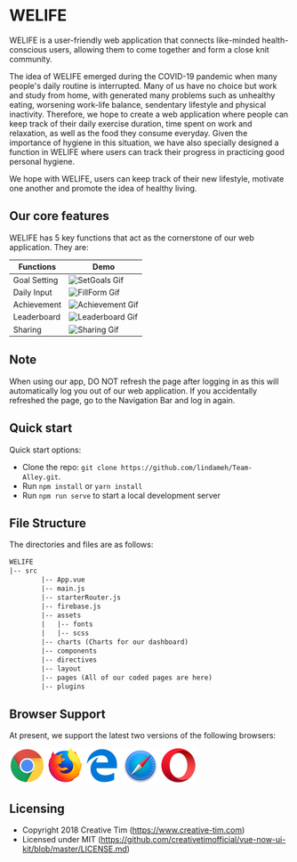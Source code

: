 # WELIFE

WELIFE is a user-friendly web application that connects like-minded health-conscious users, allowing them to come together and form a close knit community. 

The idea of WELIFE emerged during the COVID-19 pandemic when many people's daily routine is interrupted. Many of us have no choice but work and study from home, with generated many problems such as unhealthy eating, worsening work-life balance, sendentary lifestyle and physical inactivity. Therefore, we hope to create a web application where people can keep track of their daily exercise duration, time spent on work and relaxation, as well as the food they consume everyday. Given the importance of hygiene in this situation, we have also specially designed a function in WELIFE where users can track their progress in practicing good personal hygiene. 

We hope with WELIFE, users can keep track of their new lifestyle, motivate one another and promote the idea of healthy living. 

## Our core features

WELIFE has 5 key functions that act as the cornerstone of our web application. They are:


| Functions | Demo |
| --- | --- |
| Goal Setting | ![SetGoals Gif](public/img/SetGoals.gif) |
| Daily Input | ![FillForm Gif](public/img/FillForm.gif) |
| Achievement | ![Achievement Gif](public/img/achievement.gif) |
| Leaderboard | ![Leaderboard Gif](public/img/leaderboard.gif) |
| Sharing | ![Sharing Gif](public/img/sharing.gif) |

## Note

When using our app, DO NOT refresh the page after logging in as this will automatically log you out of our web application. If you accidentally refreshed the page, go to the Navigation Bar and log in again.

## Quick start

Quick start options:

- Clone the repo: `git clone https://github.com/lindameh/Team-Alley.git`.
- Run `npm install` or `yarn install`
- Run `npm run serve` to start a local development server

## File Structure

The directories and files are as follows:

```
WELIFE
|-- src
        |-- App.vue
        |-- main.js
        |-- starterRouter.js
        |-- firebase.js
        |-- assets
        |   |-- fonts
        |   |-- scss
        |-- charts (Charts for our dashboard)
        |-- components
        |-- directives
        |-- layout
        |-- pages (All of our coded pages are here)
        |-- plugins
```

## Browser Support

At present, we support the latest two versions of the following browsers:

<img src="src/assets/github/chrome.png" width="64" height="64"> <img src="src/assets/github/firefox.png" width="64" height="64"> <img src="src/assets/github/edge.png" width="64" height="64"> <img src="src/assets/github/safari.png" width="64" height="64"> <img src="src/assets/github/opera.png" width="64" height="64">

## Licensing

- Copyright 2018 Creative Tim (https://www.creative-tim.com)
- Licensed under MIT (https://github.com/creativetimofficial/vue-now-ui-kit/blob/master/LICENSE.md)
